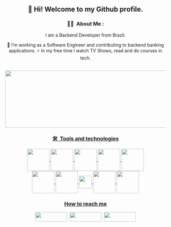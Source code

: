 <div align="center">

## 👋 Hi! Welcome to my Github profile.
  
  
### 👨‍💻 &nbsp;About Me :
I am a Backend Developer from Brazil.
  
  

  🔭 I’m working as a Software Engineer and contributing to backend banking applications.
  ⚡ In my free time I watch TV Shows, read and do courses in tech.  

  
<div>
  <br />
  <a href="https://github.com/lelis685">
  <img height="180em" width="600em" src="https://github-readme-stats.vercel.app/api?username=lelis685&show_icons=true&hide=issues,contribs&theme=dark&include_all_commits=true&count_private=true" />    
</div>

### 🛠 &nbsp;Tools and technologies

<div>          
  <img  align="center" height="70 width="70" src="https://cdn.jsdelivr.net/gh/devicons/devicon/icons/amazonwebservices/amazonwebservices-plain-wordmark.svg" />
  <img  align="center" height="70 width="70" src="https://cdn.jsdelivr.net/gh/devicons/devicon/icons/java/java-original-wordmark.svg" />
  <img  align="center" height="70 width="70" src="https://cdn.jsdelivr.net/gh/devicons/devicon/icons/spring/spring-original-wordmark.svg" />
  <img  align="center" height="70 width="70" src="https://cdn.jsdelivr.net/gh/devicons/devicon/icons/git/git-original.svg" />
  <img  align="center" height="70 width="70" src="https://cdn.jsdelivr.net/gh/devicons/devicon/icons/terraform/terraform-original.svg" />
  <br>
  <img  align="center" height="70 width="70" src="https://cdn.jsdelivr.net/gh/devicons/devicon/icons/python/python-original-wordmark.svg" />
  <img  align="center" height="70 width="70" src="https://cdn.jsdelivr.net/gh/devicons/devicon/icons/docker/docker-original.svg" />
  <img  align="center" height="40 width="40" src="https://img.shields.io/badge/Splunk-000000.svg?style=for-the-badge&logo=Splunk&logoColor=white" />
  <img  align="center" height="70 width="70" src="https://cdn.jsdelivr.net/gh/devicons/devicon/icons/prometheus/prometheus-original-wordmark.svg" />
  <img  align="center" height="70 width="70" src="https://cdn.jsdelivr.net/gh/devicons/devicon/icons/grafana/grafana-original-wordmark.svg" />

  
</div>
  
###  How to reach me
<div>
  <a href="https://www.linkedin.com/in/lelis685/" target="_blank"><img src="https://img.shields.io/badge/-LinkedIn-%230077B5?style=for-the- badge&logo=linkedin&logoColor=white" target="_blank" width="100" height="30"></a>&nbsp
  <a href = "mailto:lelis685@gmail.com"><img src="https://img.shields.io/badge/Gmail-D14836?style=for-the-badge&logo=gmail&logoColor=white" width="100" height="30" target="_blank"></a>&nbsp <a href = "https://www.hackerrank.com/lelis685"><img src="https://img.shields.io/badge/-Hackerrank-2EC866?style=for-the-badge&logo=HackerRank&logoColor=white" width="100" height="30" target="_blank"></a>
</div>
  <div>
